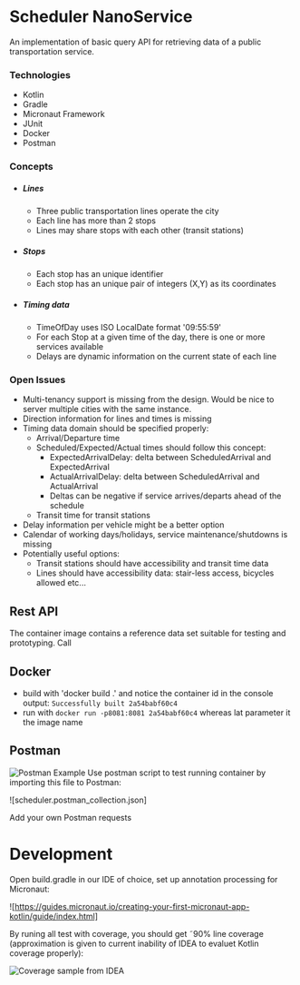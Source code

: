 # Scheduler NanoService

An implementation of basic query API for retrieving data of a public transportation service.

### Technologies

* Kotlin
* Gradle
* Micronaut Framework
* JUnit
* Docker
* Postman

### Concepts

* ##### Lines
    * Three public transportation lines operate the city
    * Each line has more than 2 stops
    * Lines may share stops with each other (transit stations)
* ##### Stops
    * Each stop has an unique identifier
    * Each stop has an unique pair of integers (X,Y) as its coordinates
* ##### Timing data
    * TimeOfDay uses ISO LocalDate format '09:55:59'
    * For each Stop at a given time of the day, 
    there is one or more services available
    * Delays are dynamic information on the current state of each line

### Open Issues

* Multi-tenancy support is missing from the design. Would be nice to server multiple cities with the same instance.
* Direction information for lines and times is missing
* Timing data domain should be specified properly:
    * Arrival/Departure time
    * Scheduled/Expected/Actual times should follow this concept:
        * ExpectedArrivalDelay: delta between ScheduledArrival and ExpectedArrival
        * ActualArrivalDelay: delta between ScheduledArrival and ActualArrival
        * Deltas can be negative if service arrives/departs ahead of the schedule  
    * Transit time for transit stations
* Delay information per vehicle might be a better option
* Calendar of working days/holidays, service maintenance/shutdowns is missing
* Potentially useful options:
    * Transit stations should have accessibility and transit time data
    * Lines should have accessibility data: stair-less access, bicycles allowed etc...
    
## Rest API

The container image contains a reference data set suitable for testing and prototyping.
Call 


## Docker
* build with 'docker build .' and notice the container id in the console output:
```Successfully built 2a54babf60c4```
* run with  `docker run -p8081:8081 2a54babf60c4` whereas lat parameter it the image name

## Postman


![Postman Example](https://github.com/seredkin/scheduler/blob/master/postman-screenshot.png)
Use postman script to test running container by importing this file to Postman: 

![scheduler.postman_collection.json]

Add your own Postman requests


# Development

Open build.gradle in our IDE of choice, set up annotation processing for Micronaut:
 
![https://guides.micronaut.io/creating-your-first-micronaut-app-kotlin/guide/index.html]

By runing all test with coverage, you should get ˜90% line coverage (approximation is given to current inability of IDEA to evaluet Kotlin coverage properly):

![Coverage sample from IDEA](https://github.com/seredkin/scheduler/blob/master/coverage-screenshot.png) 
      